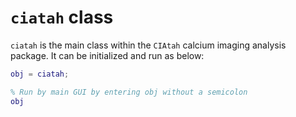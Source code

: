 # `ciatah` class

<!-- For the moment the `ciatah` class is an alias for the `calciumImagingAnalysis` class until they are merged. -->

`ciatah` is the main class within the `CIAtah` calcium imaging analysis package. It can be initialized and run as below:

```Matlab
obj = ciatah;

% Run by main GUI by entering obj without a semicolon
obj
```